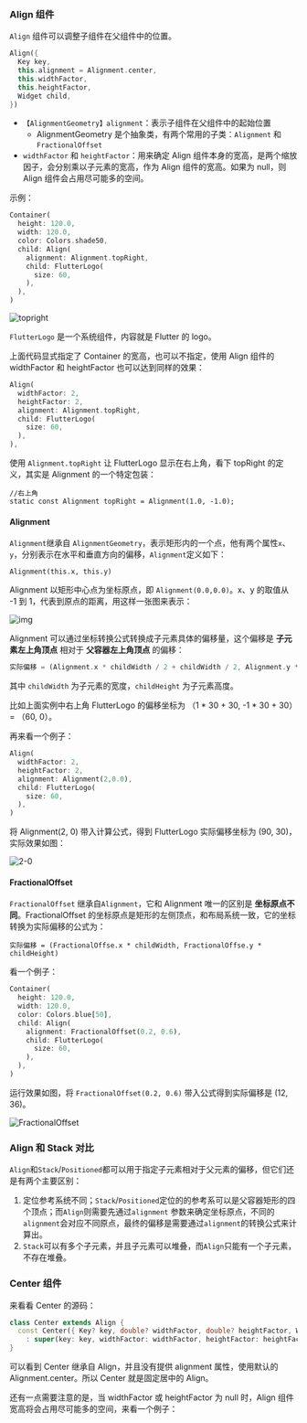 ### Align 组件

`Align` 组件可以调整子组件在父组件中的位置。

```dart
Align({
  Key key,
  this.alignment = Alignment.center,
  this.widthFactor,
  this.heightFactor,
  Widget child,
})
```

- `【AlignmentGeometry】alignment`：表示子组件在父组件中的起始位置
  - AlignmentGeometry 是个抽象类，有两个常用的子类：`Alignment` 和 `FractionalOffset`
- `widthFactor` 和 `heightFactor`：用来确定 Align 组件本身的宽高，是两个缩放因子，会分别乘以子元素的宽高，作为 Align 组件的宽高。如果为 null，则 Align 组件会占用尽可能多的空间。

示例：

```dart
Container(
  height: 120.0,
  width: 120.0,
  color: Colors.shade50,
  child: Align(
    alignment: Alignment.topRight,
    child: FlutterLogo(
      size: 60,
    ),
  ),
)
```

![topright](https://gitee.com/owenlee233/image_store/raw/master/202110262345844.png)

`FlutterLogo` 是一个系统组件，内容就是 Flutter 的 logo。

上面代码显式指定了 Container 的宽高，也可以不指定，使用 Align 组件的 widthFactor 和 heightFactor 也可以达到同样的效果：

```dart
Align(
  widthFactor: 2,
  heightFactor: 2,
  alignment: Alignment.topRight,
  child: FlutterLogo(
    size: 60,
  ),
),
```

使用 `Alignment.topRight` 让 FlutterLogo 显示在右上角，看下 topRight 的定义，其实是 Alignment 的一个特定包装：

```
//右上角
static const Alignment topRight = Alignment(1.0, -1.0);
```

#### Alignment

`Alignment`继承自 `AlignmentGeometry`，表示矩形内的一个点，他有两个属性`x`、`y`，分别表示在水平和垂直方向的偏移，`Alignment`定义如下：

```
Alignment(this.x, this.y)
```

Alignment 以矩形中心点为坐标原点，即 `Alignment(0.0,0.0)`。x、y 的取值从 -1 到 1，代表到原点的距离，用这样一张图来表示：

![img](https://bytedance.feishu.cn/space/api/box/stream/download/asynccode/?code=NDZkMjc3MDU0MDEzOGM1Y2I1MTdjYTFjNGRhOWQwZTNfNmtNekdNd1dleDZTMlZSWFJGUW9VdmdYOE9CeEd0UDRfVG9rZW46Ym94Y25KTjNRcnMzOTdlZXgxemhmSTRiS0FjXzE2MzUyNjIzODU6MTYzNTI2NTk4NV9WNA)

Alignment 可以通过坐标转换公式转换成子元素具体的偏移量，这个偏移是 **子元素左上角顶点** 相对于 **父容器左上角顶点** 的偏移：

```dart
实际偏移 = (Alignment.x * childWidth / 2 + childWidth / 2, Alignment.y * childHeight / 2 + childHeight / 2)
```

其中 `childWidth` 为子元素的宽度，`childHeight` 为子元素高度。

比如上面实例中右上角 FlutterLogo 的偏移坐标为 （1 * 30 + 30, -1 * 30 +  30）= （60, 0）。

再来看一个例子：

```dart
Align(
  widthFactor: 2,
  heightFactor: 2,
  alignment: Alignment(2,0.0),
  child: FlutterLogo(
    size: 60,
  ),
)
```

将 Alignment(2, 0) 带入计算公式，得到 FlutterLogo 实际偏移坐标为 (90, 30)，实际效果如图：

![2-0](https://gitee.com/owenlee233/image_store/raw/master/202110262345408.png)

#### FractionalOffset

`FractionalOffset` 继承自`Alignment`，它和 Alignment 唯一的区别是 **坐标原点不同**。FractionalOffset 的坐标原点是矩形的左侧顶点，和布局系统一致，它的坐标转换为实际偏移的公式为：

```text
实际偏移 = (FractionalOffse.x * childWidth, FractionalOffse.y * childHeight)
```

看一个例子：

```dart
Container(
  height: 120.0,
  width: 120.0,
  color: Colors.blue[50],
  child: Align(
    alignment: FractionalOffset(0.2, 0.6),
    child: FlutterLogo(
      size: 60,
    ),
  ),
)
```

运行效果如图，将 `FractionalOffset(0.2, 0.6)` 带入公式得到实际偏移是 (12, 36)。

![FractionalOffset](https://gitee.com/owenlee233/image_store/raw/master/202110262354867.png)

### Align 和 Stack 对比

`Align`和`Stack`/`Positioned`都可以用于指定子元素相对于父元素的偏移，但它们还是有两个主要区别：

1. 定位参考系统不同；`Stack`/`Positioned`定位的的参考系可以是父容器矩形的四个顶点；而`Align`则需要先通过`alignment` 参数来确定坐标原点，不同的`alignment`会对应不同原点，最终的偏移是需要通过`alignment`的转换公式来计算出。
2. `Stack`可以有多个子元素，并且子元素可以堆叠，而`Align`只能有一个子元素，不存在堆叠。

### Center 组件

来看看 Center 的源码：

```dart
class Center extends Align {
  const Center({ Key? key, double? widthFactor, double? heightFactor, Widget? child })
    : super(key: key, widthFactor: widthFactor, heightFactor: heightFactor, child: child);
}
```

可以看到 Center 继承自 Align，并且没有提供 alignment 属性，使用默认的 Alignment.center。所以 Center 就是固定居中的 Align。

还有一点需要注意的是，当 widthFactor 或 heightFactor 为 null 时，Align 组件宽高将会占用尽可能多的空间，来看一个例子：

